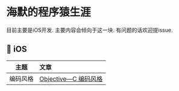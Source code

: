 # 海默的程序猿生涯

目前主要是iOS开发.
主要内容会倾向于这一块.
有问题的话欢迎提issue.


##  iOS


|  主题  | 文章                                                                                                                               |
| :----: | :--------------------------------------------------------------------------------------------------------------------------------- |
| 编码风格 | [Objective—C 编码风格](https://github.com/HighmoreJx/Blog/blob/master/articles/Objective-C-Code%20Style.md) |
